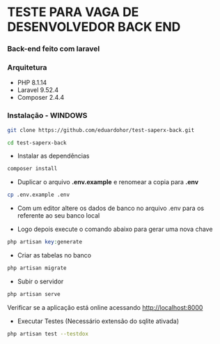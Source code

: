 # TESTE PARA VAGA DE DESENVOLVEDOR BACK END

### Back-end feito com laravel

### Arquitetura 

- PHP 8.1.14
- Laravel 9.52.4
- Composer 2.4.4

### Instalação - WINDOWS
```sh
git clone https://github.com/eduardohor/test-saperx-back.git
```

```sh
cd test-saperx-back
```

- Instalar as dependências

```sh
composer install
```

- Duplicar o arquivo **.env.example** e renomear a copia para **.env**
```sh
cp .env.example .env
```

- Com um editor altere os dados de banco no arquivo .env para os referente ao seu banco local

- Logo depois execute o comando abaixo para gerar uma nova chave
```PHP
php artisan key:generate
```
- Criar as tabelas no banco

```sh
php artisan migrate
```

- Subir o servidor

```sh
php artisan serve
```

 Verificar se a aplicação está online acessando [http://localhost:8000](http://localhost:8000)
 
 - Executar Testes
 (Necessário extensão do sqlite ativada)

```sh
php artisan test --testdox
```
